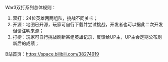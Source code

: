 War3双打系列总体规则：
1. 双打：24位英雄两两组队，挑战不同关卡；
2. 开源：地图已开源，玩家可自行下载并尝试挑战，开发者也可以据此二次开发但请注明来源；
3. 打榜：玩家可自行挑战刷新某组英雄记录，反馈给UP主，UP主会定期公布刷新后的成绩；

B站首页：https://space.bilibili.com/38274919